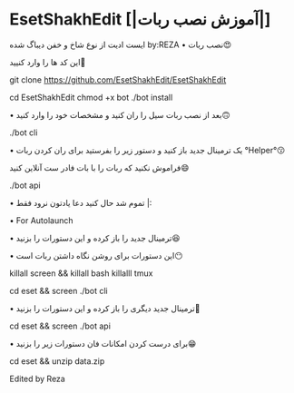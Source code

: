 # EsetShakhEdit [|آموزش نصب ربات|]
ایست ادیت از نوع شاخ و خفن دیباگ شده by:REZA
• نصب ربات😍

این کد ها را وارد کنیید🤑

git clone https://github.com/EsetShakhEdit/EsetShakhEdit

cd EsetShakhEdit chmod +x bot ./bot install

• بعد از نصب ربات سیل را ران کنید و مشخصات خود را وارد کنید🙃

./bot cli

• یک ترمینال جدید باز کنید و دستور زیر را بفرستید برای ران کردن ربات °Helper°😗

فراموش نکنید که ربات را با بات فادر ست آنلاین کنید😄

./bot api

• تموم شد حال کنید دعا یادتون نرود فقط |:

• For Autolaunch

• ترمینال جدید را باز کرده و این دستورات را بزنید😆

• این دستورات برای روشن نگاه داشتن ربات است😶

killall screen && killall bash killalll tmux

cd eset && screen ./bot cli

• ترمینال جدید دیگری را باز کرده و این دستورات را بزنید🤔

cd eset && screen ./bot api

• برای درست کردن امکانات فان دستورات زیر را بزنید😁

cd eset && unzip data.zip

Edited by Reza
